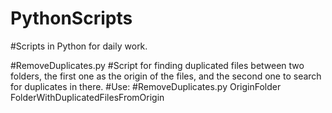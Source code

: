 # PythonScripts

#Scripts in Python for daily work.

#RemoveDuplicates.py
#Script for finding duplicated files between two folders, the first one as the origin of the files, and the second one to search for duplicates in there.
#Use:
#RemoveDuplicates.py OriginFolder FolderWithDuplicatedFilesFromOrigin
